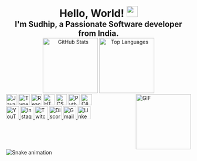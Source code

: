 <div align="center">
  <h1 style="margin: 0;">Hello, World! <img src="https://raw.githubusercontent.com/MartinHeinz/MartinHeinz/master/wave.gif" width="30px"></h1>
  <h2 style="margin: 0;">I'm Sudhip, a Passionate Software developer from India.</h2>
</div>



<div align="center">
  <img src="path/to/github_stats_screenshot.png" height="150" alt="GitHub Stats" />
  <img src="path/to/top_languages_screenshot.png" height="150" alt="Top Languages" />
</div>


<img align="right" height="150" src="https://i.imgflip.com/65efzo.gif" alt="GIF" />

<div align="left">
  <img src="https://cdn.jsdelivr.net/gh/devicons/devicon/icons/javascript/javascript-original.svg" height="30" alt="JavaScript" />
  <img src="https://cdn.jsdelivr.net/gh/devicons/devicon/icons/typescript/typescript-original.svg" height="30" alt="TypeScript" />
  <img src="https://cdn.jsdelivr.net/gh/devicons/devicon/icons/react/react-original.svg" height="30" alt="React" />
  <img src="https://cdn.jsdelivr.net/gh/devicons/devicon/icons/html5/html5-original.svg" height="30" alt="HTML5" />
  <img src="https://cdn.jsdelivr.net/gh/devicons/devicon/icons/css3/css3-original.svg" height="30" alt="CSS3" />
  <img src="https://cdn.jsdelivr.net/gh/devicons/devicon/icons/python/python-original.svg" height="30" alt="Python" />
  <img src="https://cdn.jsdelivr.net/gh/devicons/devicon/icons/csharp/csharp-original.svg" height="30" alt="C#" />
</div>

<div align="left">
  <a href="https://www.youtube.com/your_channel">
    <img src="https://img.shields.io/static/v1?label=&message=YouTube&color=FF0000&logo=youtube&logoColor=white&style=for-the-badge" height="35" alt="YouTube" />
  </a>
  <a href="https://www.instagram.com/your_username">
    <img src="https://img.shields.io/static/v1?label=&message=Instagram&color=E4405F&logo=instagram&logoColor=white&style=for-the-badge" height="35" alt="Instagram" />
  </a>
  <a href="https://www.twitch.tv/your_channel">
    <img src="https://img.shields.io/static/v1?label=&message=Twitch&color=9146FF&logo=twitch&logoColor=white&style=for-the-badge" height="35" alt="Twitch" />
  </a>
  <a href="https://discord.gg/your_invite">
    <img src="https://img.shields.io/static/v1?label=&message=Discord&color=7289DA&logo=discord&logoColor=white&style=for-the-badge" height="35" alt="Discord" />
  </a>
  <a href="mailto:your_email">
    <img src="https://img.shields.io/static/v1?label=&message=Gmail&color=D14836&logo=gmail&logoColor=white&style=for-the-badge" height="35" alt="Gmail" />
  </a>
  <a href="https://www.linkedin.com/in/your_profile">
    <img src="https://img.shields.io/static/v1?label=&message=LinkedIn&color=0077B5&logo=linkedin&logoColor=white&style=for-the-badge" height="35" alt="LinkedIn" />
  </a>
</div>

<br clear="both">

<img src="https://raw.githubusercontent.com/maurodesouza/maurodesouza/output/github-contribution-grid-snake.svg" alt="Snake animation" />
